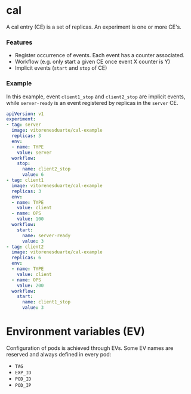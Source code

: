 # cal

A cal entry (CE) is a set of replicas.
An experiment is one or more CE's.

### Features
- Register occurrence of events. Each event has a counter associated.
- Workflow (e.g. only start a given CE once event X counter is Y)
- Implicit events (`start` and `stop` of CE)

### Example

In this example, event `client1_stop` and `client2_stop`
are implicit events,
while `server-ready` is an event registered by replicas
in the `server` CE.

```yaml
apiVersion: v1
experiment:
- tag: server
  image: vitorenesduarte/cal-example
  replicas: 3
  env:
  - name: TYPE
    value: server
  workflow:
    stop:
      name: client2_stop
      value: 6
- tag: client1
  image: vitorenesduarte/cal-example
  replicas: 3
  env:
  - name: TYPE
    value: client
  - name: OPS
    value: 100
  workflow:
    start:
      name: server-ready
      value: 3
- tag: client2
  image: vitorenesduarte/cal-example
  replicas: 6
  env:
  - name: TYPE
    value: client
  - name: OPS
    value: 200
  workflow:
    start:
      name: client1_stop
      value: 3
```

# Environment variables (EV)

Configuration of pods is achieved through EVs.
Some EV names are reserved and always defined in every pod:
- `TAG`
- `EXP_ID`
- `POD_ID`
- `POD_IP`
